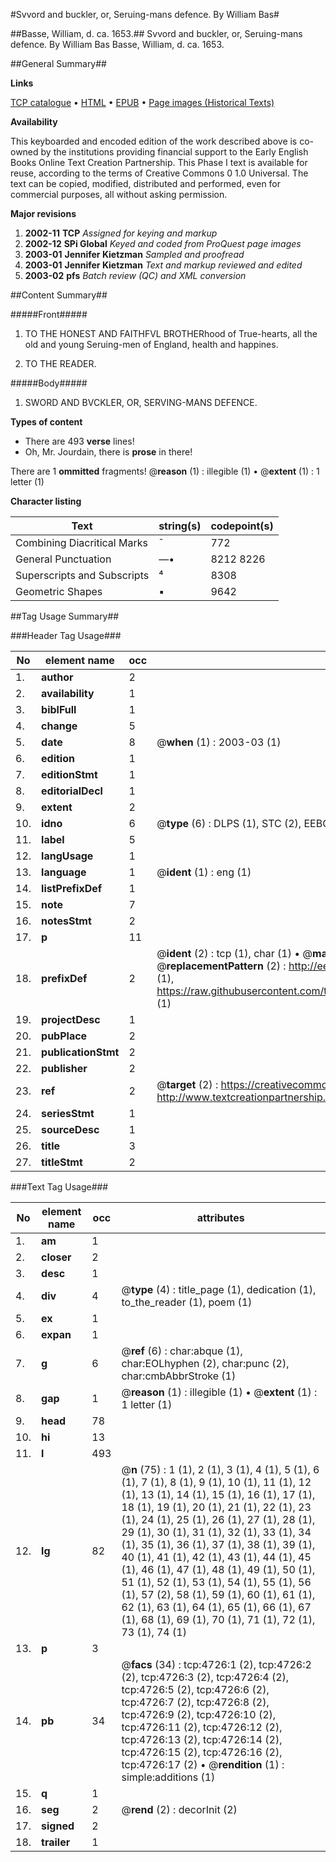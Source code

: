#Svvord and buckler, or, Seruing-mans defence. By William Bas#

##Basse, William, d. ca. 1653.##
Svvord and buckler, or, Seruing-mans defence. By William Bas
Basse, William, d. ca. 1653.

##General Summary##

**Links**

[TCP catalogue](http://www.ota.ox.ac.uk/tcp/)  • 
[HTML](http://tei.it.ox.ac.uk/tcp/Texts-HTML/free/A05/A05398.html)  • 
[EPUB](http://tei.it.ox.ac.uk/tcp/Texts-EPUB/free/A05/A05398.epub) • 
[Page images (Historical Texts)](https://data.historicaltexts.jisc.ac.uk/view?pubId=eebo-99840247e&pageId=eebo-99840247e-4726-1)

**Availability**

This keyboarded and encoded edition of the
	       work described above is co-owned by the institutions
	       providing financial support to the Early English Books
	       Online Text Creation Partnership. This Phase I text is
	       available for reuse, according to the terms of Creative
	       Commons 0 1.0 Universal. The text can be copied,
	       modified, distributed and performed, even for
	       commercial purposes, all without asking permission.

**Major revisions**

1. __2002-11__ __TCP__ *Assigned for keying and markup*
1. __2002-12__ __SPi Global__ *Keyed and coded from ProQuest page images*
1. __2003-01__ __Jennifer Kietzman__ *Sampled and proofread*
1. __2003-01__ __Jennifer Kietzman__ *Text and markup reviewed and edited*
1. __2003-02__ __pfs__ *Batch review (QC) and XML conversion*

##Content Summary##

#####Front#####

1. TO THE HONEST AND FAITHFVL BROTHERhood of True-hearts, all the old and young Seruing-men of England, health and happines.

1. TO THE READER.

#####Body#####

1. SWORD AND BVCKLER, OR, SERVING-MANS DEFENCE.

**Types of content**

  * There are 493 **verse** lines!
  * Oh, Mr. Jourdain, there is **prose** in there!

There are 1 **ommitted** fragments! 
 @__reason__ (1) : illegible (1)  •  @__extent__ (1) : 1 letter (1)

**Character listing**


|Text|string(s)|codepoint(s)|
|---|---|---|
|Combining             Diacritical Marks|̄|772|
|General Punctuation|—•|8212 8226|
|Superscripts             and Subscripts|⁴|8308|
|Geometric Shapes|▪|9642|

##Tag Usage Summary##

###Header Tag Usage###

|No|element name|occ|attributes|
|---|---|---|---|
|1.|__author__|2||
|2.|__availability__|1||
|3.|__biblFull__|1||
|4.|__change__|5||
|5.|__date__|8| @__when__ (1) : 2003-03 (1)|
|6.|__edition__|1||
|7.|__editionStmt__|1||
|8.|__editorialDecl__|1||
|9.|__extent__|2||
|10.|__idno__|6| @__type__ (6) : DLPS (1), STC (2), EEBO-CITATION (1), PROQUEST (1), VID (1)|
|11.|__label__|5||
|12.|__langUsage__|1||
|13.|__language__|1| @__ident__ (1) : eng (1)|
|14.|__listPrefixDef__|1||
|15.|__note__|7||
|16.|__notesStmt__|2||
|17.|__p__|11||
|18.|__prefixDef__|2| @__ident__ (2) : tcp (1), char (1)  •  @__matchPattern__ (2) : ([0-9\-]+):([0-9IVX]+) (1), (.+) (1)  •  @__replacementPattern__ (2) : http://eebo.chadwyck.com/downloadtiff?vid=$1&page=$2 (1), https://raw.githubusercontent.com/textcreationpartnership/Texts/master/tcpchars.xml#$1 (1)|
|19.|__projectDesc__|1||
|20.|__pubPlace__|2||
|21.|__publicationStmt__|2||
|22.|__publisher__|2||
|23.|__ref__|2| @__target__ (2) : https://creativecommons.org/publicdomain/zero/1.0/ (1), http://www.textcreationpartnership.org/docs/. (1)|
|24.|__seriesStmt__|1||
|25.|__sourceDesc__|1||
|26.|__title__|3||
|27.|__titleStmt__|2||


###Text Tag Usage###

|No|element name|occ|attributes|
|---|---|---|---|
|1.|__am__|1||
|2.|__closer__|2||
|3.|__desc__|1||
|4.|__div__|4| @__type__ (4) : title_page (1), dedication (1), to_the_reader (1), poem (1)|
|5.|__ex__|1||
|6.|__expan__|1||
|7.|__g__|6| @__ref__ (6) : char:abque (1), char:EOLhyphen (2), char:punc (2), char:cmbAbbrStroke (1)|
|8.|__gap__|1| @__reason__ (1) : illegible (1)  •  @__extent__ (1) : 1 letter (1)|
|9.|__head__|78||
|10.|__hi__|13||
|11.|__l__|493||
|12.|__lg__|82| @__n__ (75) : 1 (1), 2 (1), 3 (1), 4 (1), 5 (1), 6 (1), 7 (1), 8 (1), 9 (1), 10 (1), 11 (1), 12 (1), 13 (1), 14 (1), 15 (1), 16 (1), 17 (1), 18 (1), 19 (1), 20 (1), 21 (1), 22 (1), 23 (1), 24 (1), 25 (1), 26 (1), 27 (1), 28 (1), 29 (1), 30 (1), 31 (1), 32 (1), 33 (1), 34 (1), 35 (1), 36 (1), 37 (1), 38 (1), 39 (1), 40 (1), 41 (1), 42 (1), 43 (1), 44 (1), 45 (1), 46 (1), 47 (1), 48 (1), 49 (1), 50 (1), 51 (1), 52 (1), 53 (1), 54 (1), 55 (1), 56 (1), 57 (2), 58 (1), 59 (1), 60 (1), 61 (1), 62 (1), 63 (1), 64 (1), 65 (1), 66 (1), 67 (1), 68 (1), 69 (1), 70 (1), 71 (1), 72 (1), 73 (1), 74 (1)|
|13.|__p__|3||
|14.|__pb__|34| @__facs__ (34) : tcp:4726:1 (2), tcp:4726:2 (2), tcp:4726:3 (2), tcp:4726:4 (2), tcp:4726:5 (2), tcp:4726:6 (2), tcp:4726:7 (2), tcp:4726:8 (2), tcp:4726:9 (2), tcp:4726:10 (2), tcp:4726:11 (2), tcp:4726:12 (2), tcp:4726:13 (2), tcp:4726:14 (2), tcp:4726:15 (2), tcp:4726:16 (2), tcp:4726:17 (2)  •  @__rendition__ (1) : simple:additions (1)|
|15.|__q__|1||
|16.|__seg__|2| @__rend__ (2) : decorInit (2)|
|17.|__signed__|2||
|18.|__trailer__|1||
